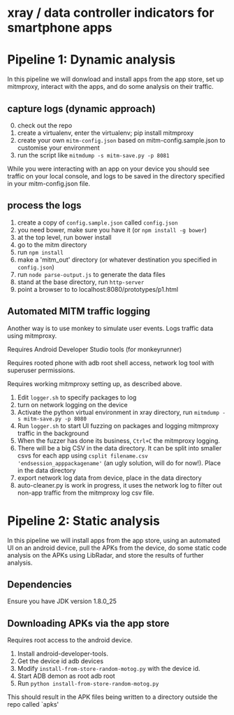 # xray / data controller indicators for smartphone apps

# Pipeline 1: Dynamic analysis

In this pipeline we will donwload and install apps from the app store, set up mitmproxy, interact with the apps, and do some analysis on their traffic.

## capture logs (dynamic approach)

0. check out the repo
1. create a virtualenv, enter the virtualenv; pip install mitmproxy
2. create your own `mitm-config.json` based on mitm-config.sample.json to customise your environment
3. run the script like `mitmdump -s mitm-save.py -p 8081`

While you were interacting with an app on your device you should see traffic on your local console, and logs to be saved in the directory specified in your mitm-config.json file. 

## process the logs

1. create a copy of `config.sample.json` called `config.json`
2. you need bower, make sure you have it (or `npm install -g bower`)
3. at the top level, run bower install
4. go to the mitm directory
5. run `npm install`
6. make a 'mitm_out' directory (or whatever destination you specified in `config.json`)
7. run `node parse-output.js` to generate the data files 
8. stand at the base directory, run `http-server`
9. point a browser to to localhost:8080/prototypes/p1.html

## Automated MITM traffic logging

Another way is to use monkey to simulate user events. Logs traffic data using mitmproxy.

Requires Android Developer Studio tools (for monkeyrunner)

Requires rooted phone with adb root shell access, network log tool with superuser permissions.

Requires working mitmproxy setting up, as described above.

1. Edit `logger.sh` to specify packages to log
2. turn on network logging on the device
3. Activate the python virtual environment in xray directory, run `mitmdump -s mitm-save.py -p 8080`
4. Run `logger.sh` to start UI fuzzing on packages and logging mitmproxy traffic in the background
5. When the fuzzer has done its business, `Ctrl+C` the mitmproxy logging.
6. There will be a big CSV in the data directory. It can be split into smaller csvs for each app using `csplit filename.csv 'endsession_apppackagename'` (an ugly solution, will do for now!). Place in the data directory
7. export network log data from device, place in the data directory
8. auto-cleaner.py is work in progress, it uses the network log to filter out non-app traffic from the mitmproxy log csv file.


# Pipeline 2: Static analysis

In this pipeline we will install apps from the app store, using an automated UI on an android device, pull the APKs from the device, do some static code analysis on the APKs using LibRadar, and store the results of further analysis.

## Dependencies

Ensure you have JDK version 1.8.0_25

## Downloading APKs via the app store
Requires root access to the android device.

1. Install android-developer-tools.
2. Get the device id adb devices
3. Modify `install-from-store-random-motog.py` with the device id.
4. Start ADB demon as root adb root
5. Run `python install-from-store-random-motog.py`

This should result in the APK files being written to a directory outside the repo called `apks'

